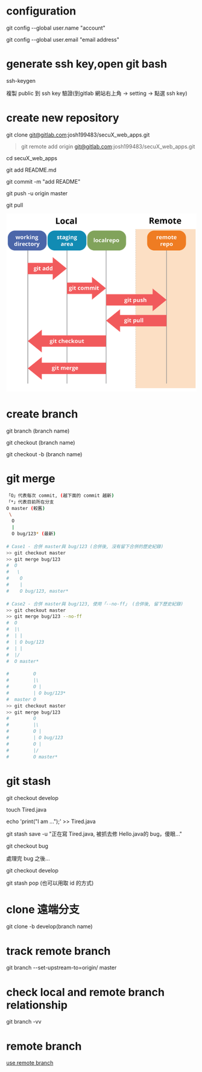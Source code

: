 # configuration
git config --global user.name "account"

git config --global user.email "email address"

# generate ssh key,open git bash
ssh-keygen 

複製 public 到 ssh key 驗證(到gitlab 網站右上角 -> setting -> 點選 ssh key)

# create new repository
git clone git@gitlab.com:josh199483/secuX_web_apps.git

> git remote add origin git@gitlab.com:josh199483/secuX_web_apps.git

cd secuX_web_apps

git add README.md

git commit -m "add README"

git push -u origin master

git pull

![Alt text](./git-workflow.png)

# create branch
git branch (branch name)

git checkout (branch name)

git checkout -b (branch name)

# git merge
```bash
「O」代表每次 commit, (越下面的 commit 越新)
「*」代表目前所在分支
O master (較舊)
 \
  O 
  |
  O bug/123* (最新)

# Case1 - 合併 master與 bug/123 (合併後, 沒有留下合併的歷史紀錄)
>> git checkout master
>> git merge bug/123
#  O
#   \
#    O 
#    |
#    O bug/123, master*

# Case2 - 合併 master與 bug/123, 使用「--no-ff」 (合併後, 留下歷史紀錄)
>> git checkout master
>> git merge bug/123 --no-ff 
#  O
#  |\
#  | |
#  | O bug/123
#  | |
#  |/
#  O master*

#         O 
#         |\
#         O | 
#         | O bug/123*
#  master O
>> git checkout master
>> git merge bug/123
#         O 
#         |\
#         O | 
#         | O bug/123
#         O |
#         |/
#         O master*
```

# git stash
git checkout develop

touch Tired.java

echo 'print("I am ...");' >> Tired.java

git stash save -u "正在寫 Tired.java, 被抓去修 Hello.java的 bug，傻眼..."

git checkout bug

處理完 bug 之後...

git checkout develop

git stash pop (也可以用取 id 的方式)

# clone 遠端分支
git clone -b develop(branch name) <repository url>

# track remote branch
git branch --set-upstream-to=origin/<branch> master

# check local and remote branch relationship
git branch -vv

# remote branch
[use remote branch](https://blog.longwin.com.tw/2013/11/git-create-remote-branch-2013/)
